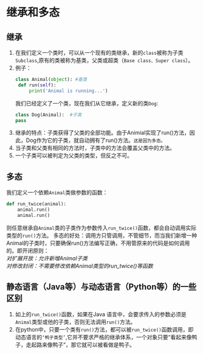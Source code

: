 # 继承和多态 

## 继承  
1. 在我们定义一个类时，可以从一个现有的类继承，新的`class`被称为子类`Subclass`,原有的类被称为基类，父类或超类（`Base class、Super class`）。
2. 例子：  
   ```py
   class Animal(object): #基类
    def run(self):
        print('Animal is running...')

   ```
   我们已经定义了一个类，现在我们从它继承，定义新的类`Dog`:
    ```py
    class Dog(Animal):  #子类
    pass
    ```  
3. 继承的特点：子类获得了父类的全部功能。由于Animial实现了run()方法，因此，Dog作为它的子类，就自动拥有了run()方法。`这是因为多态。` 
4. 当子类和父类有相同的方法时，子类中的方法会覆盖父类中的方法。 
5. 一个子类可以被判定为父类的类型，但反之不可。

## 多态 
我们定义一个依赖`Animal`类做参数的函数：  
```py
def run_twice(animal):
    animal.run()
    animal.run()
``` 
则任意继承自`Animal`类的子类作为参数传入`run_twice()`函数，都会自动调用实际类型的`run()`方法。
多态的好处：调用方只管调用，不管细节，而当我们新增一种Animal的子类时，只要确保run()方法编写正确，不用管原来的代码是如何调用的。即开闭原则：  
*对扩展开放：允许新增Animal子类*  
*对修改封闭：不需要修改依赖Animal类型的run_twice()等函数*  
## 静态语言（Java等）与动态语言（Python等）的一些区别   
1. 如上的`run_twice()`函数，如果在Java 语言中，会要求传入的参数必须是`Animal`类型或他的子类，否则无法调用`run()`方法。
2. 在python中，只要一个类有`run()`方法，都可以被`run_twice()`函数调用，即动态语言的`‘鸭子类型’`,它并不要求严格的继承体系，一个对象只要“看起来像鸭子，走起路来像鸭子”，那它就可以被看做是鸭子。